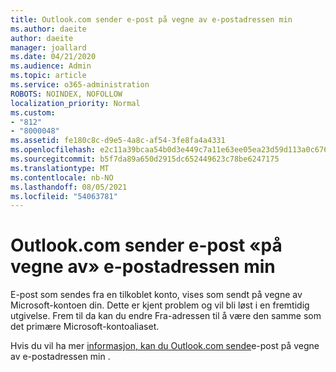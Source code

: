 ```yaml
---
title: Outlook.com sender e-post på vegne av e-postadressen min
ms.author: daeite
author: daeite
manager: joallard
ms.date: 04/21/2020
ms.audience: Admin
ms.topic: article
ms.service: o365-administration
ROBOTS: NOINDEX, NOFOLLOW
localization_priority: Normal
ms.custom:
- "812"
- "8000048"
ms.assetid: fe180c8c-d9e5-4a8c-af54-3fe8fa4a4331
ms.openlocfilehash: e2c11a39bcaa54b0d3e449c7a11e63ee05ea23d59d113a0c6767b4ddd6c988f5
ms.sourcegitcommit: b5f7da89a650d2915dc652449623c78be6247175
ms.translationtype: MT
ms.contentlocale: nb-NO
ms.lasthandoff: 08/05/2021
ms.locfileid: "54063781"
---
```

# <a name="outlookcom-sends-email-on-behalf-of-my-email-address"></a>Outlook.com sender e-post «på vegne av» e-postadressen min

E-post som sendes fra en tilkoblet konto, vises som sendt på vegne av Microsoft-kontoen din. Dette er kjent problem og vil bli løst i en fremtidig utgivelse. Frem til da kan du endre Fra-adressen til å være den samme som det primære Microsoft-kontoaliaset.
  
Hvis du vil ha mer [informasjon, kan du Outlook.com sende](https://support.office.com/article/2c2b4d9f-0203-42c6-b2d2-b8aba1386e75?wt.mc_id=Office_Outlook_com_Alchemy)e-post på vegne av e-postadressen min .
